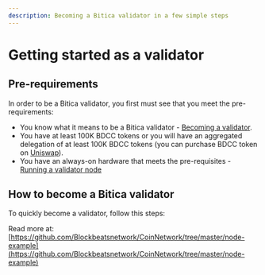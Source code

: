 ```yaml
---
description: Becoming a Bitica validator in a few simple steps
---
```


# Getting started as a validator

## Pre-requirements

In order to be a Bitica validator, you first must see that you meet the pre-requirements:

* You know what it means to be a Bitica validator - [Becoming a validator](how-to-become-a-validator.md#what-it-means-to-be-a-validator).
* You have at least 100K BDCC tokens or you will have an aggregated delegation of at least 100K BDCC tokens \(you can purchase BDCC token on [Uniswap](https://uniswap.exchange/swap/0x970b9bb2c0444f5e81e9d0efb84c8ccdcdcaf84d)\).
* You have an always-on hardware that meets the pre-requisites - [Running a validator node](run-your-own-validator.md#pre-requisites)

## How to become a Bitica validator

To quickly become a validator, follow this steps:

Read more at: [https://github.com/Blockbeatsnetwork/CoinNetwork/tree/master/node-example](https://github.com/Blockbeatsnetwork/CoinNetwork/tree/master/node-example)

